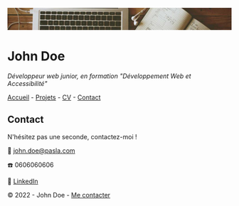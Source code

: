 

![banner](img/banner.png)
# John Doe


*Développeur web junior, en formation "Développement Web et Accessibilité"*


[Accueil](README.md) - [Projets](projets.md) - [CV](cv.md) - [Contact](contact)

## Contact

N'hésitez pas une seconde, contactez-moi !

:e-mail: [john.doe@pasla.com](email)

:phone: 0606060606

:link: [LinkedIn](https://fr.linkedin.com/)

&copy; 2022 - John Doe - [Me contacter](mecontacter)

